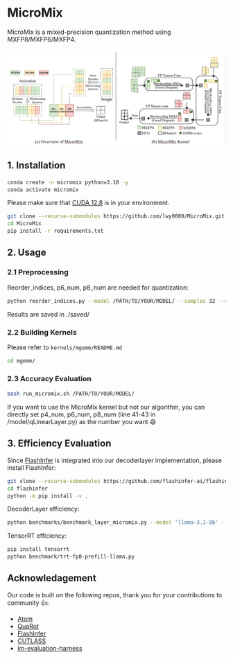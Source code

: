 # MicroMix
MicroMix is a mixed-precision quantization method using MXFP8/MXFP6/MXFP4.

![](/figures/main.png)

## 1. Installation
```bash
conda create -n micromix python=3.10 -y
conda activate micromix
```
Please make sure that [CUDA 12.8](https://developer.nvidia.com/cuda-12-8-1-download-archive?target_os=Linux&target_arch=x86_64&Distribution=Ubuntu&target_version=22.04&target_type=runfile_local) is in your environment.
```bash
git clone --recurse-submodules https://github.com/lwy0000/MicroMix.git
cd MicroMix
pip install -r requirements.txt
```

## 2. Usage

### 2.1 Preprocessing
Reorder_indices, p6_num, p8_num are needed for quantization:
```bash
python reorder_indices.py --model /PATH/TO/YOUR/MODEL/ --samples 32 --seqlen 2048 --act_sort_metric mean
```
Results are saved in ./saved/
### 2.2 Building Kernels
Please refer to `kernels/mgemm/README.md`
```bash
cd mgemm/
```
### 2.3 Accuracy Evaluation
```bash
bash run_micromix.sh /PATH/TO/YOUR/MODEL/
```
If you want to use the MicroMix kernel but not our algorithm, you can directly set p4_num, p6_num, p8_num (line 41-43 in /model/qLinearLayer.py) as the number you want 😄

## 3. Efficiency Evaluation
Since [FlashInfer](https://github.com/flashinfer-ai/flashinfer/tree/main) is integrated into our decoderlayer implementation, please install FlashInfer:
```bash
git clone --recurse-submodules https://github.com/flashinfer-ai/flashinfer.git
cd flashinfer
python -m pip install -v .
```
DecoderLayer efficiency:
```bash
python benchmarks/benchmark_layer_micromix.py --model 'llama-3.1-8b' --batch_size 32 --prefill_seq_len 2048
```
TensorRT efficiency:
```bash
pip install tensorrt
python benchmark/trt-fp8-prefill-llama.py
```

## Acknowledagement
Our code is built on the following repos, thank you for your contributions to community 👍:
- [Atom](https://github.com/efeslab/Atom.git)
- [QuaRot](https://github.com/spcl/QuaRot)
- [FlashInfer](https://github.com/flashinfer-ai/flashinfer/tree/main)
- [CUTLASS](https://github.com/NVIDIA/cutlass)
- [lm-evaluation-harness](https://github.com/EleutherAI/lm-evaluation-harness)
